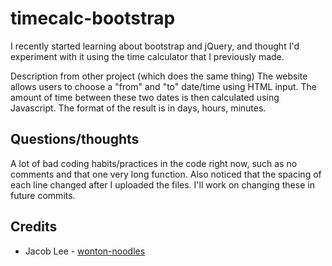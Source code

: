 # timecalc-bootstrap
I recently started learning about bootstrap and jQuery, and thought I'd experiment with it using the time calculator that I previously made.

Description from other project (which does the same thing)
The website allows users to choose a "from" and "to" date/time using HTML input. 
The amount of time between these two dates is then calculated using Javascript.
The format of the result is in days, hours, minutes. 


## Questions/thoughts ##
A lot of bad coding habits/practices in the code right now, such as no comments and that one very long function. Also noticed that the spacing of each line changed after I uploaded the files. I'll work on changing these in future commits.

## Credits ##
* Jacob Lee - [wonton-noodles](https://github.com/wonton-noodles)

